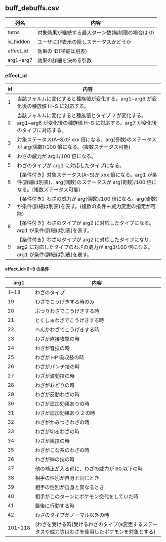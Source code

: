## buff_debuffs.csv

| 列名      | 内容                                             |
| --------- | ------------------------------------------------ |
| turns     | 対象効果が継続する最大ターン数(無制限の場合は 0) |
| is_hidden | ユーザに非表示の隠しステータスかどうか           |
| effect_id | 効果の ID(詳細は別表)                            |
| arg1~arg7 | 効果の詳細を決める引数                           |

### effect_id

| id  | 内容                                                                                                                                           |
| --- | ---------------------------------------------------------------------------------------------------------------------------------------------- |
| 1   | 当該フォルムに変化すると種族値が変化する。arg1~arg6 が変化後の種族値 H~S に対応する。                                                          |
| 2   | 当該フォルムに変化すると種族値とタイプ 2 が変化する。arg1~arg6 が変化後の種族値 H~S に対応する。arg7 が変化後のタイプに対応する。              |
| 3   | 対象ステータス(A~S)が xxx 倍になる。arg(奇数)のステータスが arg(偶数)/100 倍になる。(複数ステータス可能)                                       |
| 4   | わざの威力が arg1/100 倍になる。                                                                                                               |
| 5   | わざのタイプが arg1 に対応したタイプになる。                                                                                                   |
| 6   | 【条件付き】対象ステータス(A~S)が xxx 倍になる。arg1 が条件(詳細は別表)、arg(偶数)のステータスが arg(奇数)/100 倍になる。(複数ステータス可能)  |
| 7   | 【条件付き】わざの威力が arg(偶数)/100 倍になる。arg(奇数) が条件(詳細は別表)を表す。(複数の条件＋威力変更の指定が可能)                        |
| 8   | 【条件付き】わざのタイプが arg2 に対応したタイプになる。arg1 が条件(詳細は別表)を表す。                                                        |
| 9   | 【条件付き】わざのタイプが arg2 に対応したタイプになり、arg2 に対応したタイプのわざの威力が arg3/100 倍になる。arg1 が条件(詳細は別表)を表す。 |

#### effect_id=6~9 の条件

| arg1    | 内容                                                                                                |
| ------- | --------------------------------------------------------------------------------------------------- |
| 1~18    | わざのタイプ                                                                                        |
| 19      | わざでこうげきする時のみ                                                                            |
| 20      | ぶつりわざでこうげきする時                                                                          |
| 21      | とくしゅわざでこうげきする時                                                                        |
| 22      | へんかわざでこうげきする時                                                                          |
| 23      | わざが直接攻撃の時                                                                                  |
| 24      | わざが音技の時                                                                                      |
| 25      | わざが HP 吸収技の時                                                                                |
| 26      | わざがパンチ技の時                                                                                  |
| 27      | わざが波動技の時                                                                                    |
| 28      | わざがおどりの時                                                                                    |
| 29      | わざが反動わざの時                                                                                  |
| 30      | わざが追加効果ありの時                                                                              |
| 31      | わざが追加効果あり 2 の時                                                                           |
| 32      | わざがかみつきわざの時                                                                              |
| 33      | わざが切るわざの時                                                                                  |
| 34      | わざが風技の時                                                                                      |
| 35      | わざがこな系のわざの時                                                                              |
| 36      | わざが弾の技の時                                                                                    |
| 37      | 他の補正が入る前に、わざの威力が 60 以下の時                                                        |
| 38      | 相手の性別が自身と同じとき                                                                          |
| 39      | 相手の性別が自身と異なるとき                                                                        |
| 40      | 相手がこのターンにポケモン交代をしていた時                                                          |
| 41      | 最後に行動する時                                                                                    |
| 42      | わざのタイプがノーマル以外の時                                                                      |
| 101~118 | (わざを受ける時)受けるわざのタイプ(※変更するステータスや威力等はわざを使用したポケモンを対象とする) |
